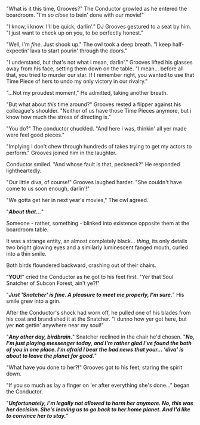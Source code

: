 "What is it this time, Grooves?" The Conductor growled as he entered the boardroom. "I'm *so close* to bein' done with our movie!"

"I know, i know. I'll be quick, darlin'." DJ Grooves gestured to a seat by him. "I just want to check up on you, to be perfectly honest."

"Well, I'm *fine*. Just shook up." The owl took a deep breath. "I keep half-expectin' lava to start pourin' through the doors."

"I understand, but that's not what i mean, darlin'." Grooves lifted his glasses away from his face, setting them down on the table. "I mean... before all that, you tried to murder our star. If I remember right, you wanted to use that Time Piece of hers to undo my only victory in our rivalry."

"...Not my proudest moment," He admitted, taking another breath.

"But what about *this* time around?" Grooves rested a flipper against his colleague's shoulder. "Neither of us have those Time Pieces anymore, but i know how much the stress of directing is."

"You do?" The conductor chuckled. "And here i was, thinkin' all yer made were feel good pieces."

"Implying I don't chew through hundreds of takes trying to get my actors to perform." Grooves joined him in the laughter. 

Conductor smiled. "And whose fault is that, peckneck?" He responded lightheartedly.

"Our little diva, of course!" Grooves laughed harder. "She couldn't have come to us soon enough, darlin'!"

"We gotta get her in next year's movies," The owl agreed.

"***About that...***"

Someone - rather, something - blinked into existence opposite them at the boardroom table.

It was a strange entity, an almost completely black... *thing*, its only details two bright glowing eyes and a similarly luminescent fanged mouth, curled into a thin smile.

Both birds floundered backward, crashing out of their chairs.

"**YOU!**" cried the Conductor as he got to his feet first. "Yer that Soul Snatcher of Subcon Forest, ain't ye?!"

"***Just 'Snatcher' is fine. A pleasure to meet me properly, I'm sure.***" His smile grew into a grin.

After the Conductor's shock had worn off, he pulled one of his blades from his coat and brandished it at the Snatcher. "I dunno how yer got here, but yer **not** gettin' anywhere near my soul!"

"***Any other day, birdbrain.***" Snatcher reclined in the chair he'd chosen. "***No, I'm just playing messenger today, and I'm rather glad I've found the both of you in one place. I'm afraid I bear the bad news that your... 'diva' is about to leave the planet for good.***"

"What have you done to her?!" Grooves got to his feet, staring the spirit down.

"If you so much as lay a finger on 'er after everything she's done..." began the Conductor.

"***Unfortunately, I'm legally not allowed to harm her anymore. No, this was her decision. She's leaving us to go back to her home planet. And I'd like to convince her to stay.***"